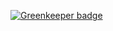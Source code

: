 
[![Greenkeeper badge](https://badges.greenkeeper.io/slikts/poeaffix.svg)](https://greenkeeper.io/)
